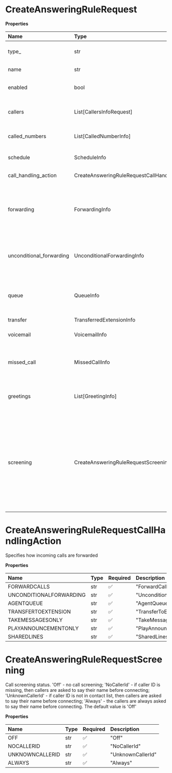 # CreateAnsweringRuleRequest

**Properties**

| Name                     | Type                                         | Required | Description                                                                                                                                                                                                                                                                                                                                                                        |
| :----------------------- | :------------------------------------------- | :------- | :--------------------------------------------------------------------------------------------------------------------------------------------------------------------------------------------------------------------------------------------------------------------------------------------------------------------------------------------------------------------------------- |
| type\_                   | str                                          | ✅       | Type of an answering rule. The 'Custom' value should be specified                                                                                                                                                                                                                                                                                                                  |
| name                     | str                                          | ✅       | Name of an answering rule specified by user                                                                                                                                                                                                                                                                                                                                        |
| enabled                  | bool                                         | ❌       | Specifies if the rule is active or inactive. The default value is `true`                                                                                                                                                                                                                                                                                                           |
| callers                  | List[CallersInfoRequest]                     | ❌       | Answering rule will be applied when calls are received from the specified caller(s)                                                                                                                                                                                                                                                                                                |
| called_numbers           | List[CalledNumberInfo]                       | ❌       | Answering rules are applied when calling to selected number(s)                                                                                                                                                                                                                                                                                                                     |
| schedule                 | ScheduleInfo                                 | ❌       | Schedule when an answering rule should be applied                                                                                                                                                                                                                                                                                                                                  |
| call_handling_action     | CreateAnsweringRuleRequestCallHandlingAction | ❌       | Specifies how incoming calls are forwarded                                                                                                                                                                                                                                                                                                                                         |
| forwarding               | ForwardingInfo                               | ❌       | Forwarding parameters. Returned if 'ForwardCalls' is specified in 'callHandlingAction'. These settings determine the forwarding numbers to which the call will be forwarded                                                                                                                                                                                                        |
| unconditional_forwarding | UnconditionalForwardingInfo                  | ❌       | Unconditional forwarding parameters. Returned if 'UnconditionalForwarding' value is specified for the `callHandlingAction` parameter                                                                                                                                                                                                                                               |
| queue                    | QueueInfo                                    | ❌       | Queue settings applied for department (call queue) extension type, with the 'AgentQueue' value specified as a call handling action                                                                                                                                                                                                                                                 |
| transfer                 | TransferredExtensionInfo                     | ❌       |                                                                                                                                                                                                                                                                                                                                                                                    |
| voicemail                | VoicemailInfo                                | ❌       | Specifies whether to take a voicemail and who should do it                                                                                                                                                                                                                                                                                                                         |
| missed_call              | MissedCallInfo                               | ❌       | Specifies behavior for the missed call scenario. Returned only if `enabled` parameter of a voicemail is set to 'false'                                                                                                                                                                                                                                                             |
| greetings                | List[GreetingInfo]                           | ❌       | Greetings applied for an answering rule; only predefined greetings can be applied, see Dictionary Greeting List                                                                                                                                                                                                                                                                    |
| screening                | CreateAnsweringRuleRequestScreening          | ❌       | Call screening status. 'Off' - no call screening; 'NoCallerId' - if caller ID is missing, then callers are asked to say their name before connecting; 'UnknownCallerId' - if caller ID is not in contact list, then callers are asked to say their name before connecting; 'Always' - the callers are always asked to say their name before connecting. The default value is 'Off' |

# CreateAnsweringRuleRequestCallHandlingAction

Specifies how incoming calls are forwarded

**Properties**

| Name                    | Type | Required | Description               |
| :---------------------- | :--- | :------- | :------------------------ |
| FORWARDCALLS            | str  | ✅       | "ForwardCalls"            |
| UNCONDITIONALFORWARDING | str  | ✅       | "UnconditionalForwarding" |
| AGENTQUEUE              | str  | ✅       | "AgentQueue"              |
| TRANSFERTOEXTENSION     | str  | ✅       | "TransferToExtension"     |
| TAKEMESSAGESONLY        | str  | ✅       | "TakeMessagesOnly"        |
| PLAYANNOUNCEMENTONLY    | str  | ✅       | "PlayAnnouncementOnly"    |
| SHAREDLINES             | str  | ✅       | "SharedLines"             |

# CreateAnsweringRuleRequestScreening

Call screening status. 'Off' - no call screening; 'NoCallerId' - if caller ID is missing, then callers are asked to say their name before connecting; 'UnknownCallerId' - if caller ID is not in contact list, then callers are asked to say their name before connecting; 'Always' - the callers are always asked to say their name before connecting. The default value is 'Off'

**Properties**

| Name            | Type | Required | Description       |
| :-------------- | :--- | :------- | :---------------- |
| OFF             | str  | ✅       | "Off"             |
| NOCALLERID      | str  | ✅       | "NoCallerId"      |
| UNKNOWNCALLERID | str  | ✅       | "UnknownCallerId" |
| ALWAYS          | str  | ✅       | "Always"          |

<!-- This file was generated by liblab | https://liblab.com/ -->
